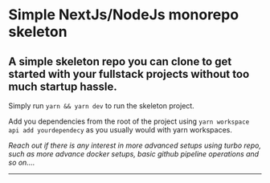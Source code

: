 # Simple NextJs/NodeJs monorepo skeleton

## A simple skeleton repo you can clone to get started with your fullstack projects without too much startup hassle.

Simply run `yarn && yarn dev` to run the skeleton project.

Add you dependencies from the root of the project using `yarn workspace api add yourdependecy` as you usually would with yarn workspaces.

_Reach out if there is any interest in more advanced setups using turbo repo, such as more advance docker setups, basic github pipeline operations and so on...._

   ____                 

                         
